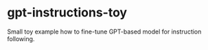 # gpt-instructions-toy
Small toy example how to fine-tune GPT-based model for instruction following. 
